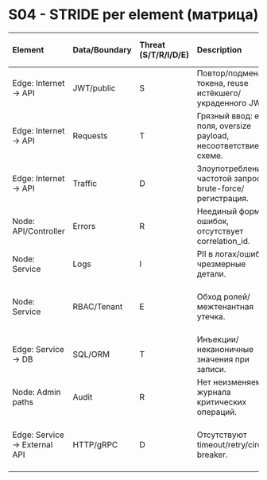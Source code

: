 # S04 - STRIDE per element (матрица)

| Element | Data/Boundary | Threat (S/T/R/I/D/E) | Description | NFR link (ID) | Mitigation idea (ADR later) |
|:-----------------------------|:----------------|:-----------------------|:------------------------------------------------------------------|:-----------------|:------------------------------|
| Edge: Internet → API | JWT/public | S | Повтор/подмена токена, reuse истёкшего/украденного JWT. | NFR-001 | JWT TTL + Refresh + Rotation |
| Edge: Internet → API | Requests | T | Грязный ввод: extra поля, oversize payload, несоответствие схеме. | NFR-002, NFR-004 | Input Validation & Size Limits; reject extra fields |
| Edge: Internet → API | Traffic | D | Злоупотребление частотой запросов, brute-force/регистрация. | NFR-003 | Rate Limiting (≤5 req/min/IP) + 429 + Retry-After  |
| Node: API/Controller | Errors | R | Неединый формат ошибок, отсутствует correlation_id. | NFR-004 | API Errors: RFC7807 + correlation_id |
| Node: Service | Logs | I | PII в логах/ошибках, чрезмерные детали. | NFR-005 | PII masking in logs + retention ≤30d |
| Node: Service | RBAC/Tenant | E | Обход ролей/межтенантная утечка. | NFR-006 | RBAC + Tenant Isolation (deny-by-default, per-request tenant scoping) |
| Edge: Service → DB | SQL/ORM | T | Инъекции/неканоничные значения при записи. | NFR-007 | DB Safety: parameterized queries + canonicalization |
| Node: Admin paths | Audit | R | Нет неизменяемого журнала критических операций. | NFR-008 | Audit Log for Admin Actions |
| Edge: Service → External API | HTTP/gRPC | D | Отсутствуют timeout/retry/circuit-breaker. | NFR-009 | Timeouts ≤2s + Retry≤3 with jitter + Circuit Breaker (50%/1m) |
